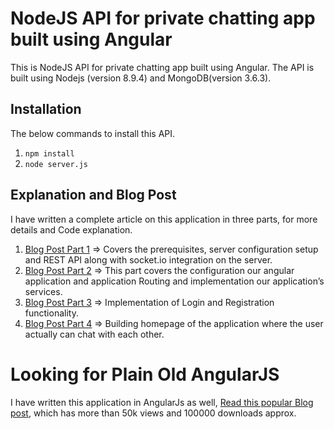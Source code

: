 # NodeJS API for private chatting app built using Angular

This is NodeJS API for private chatting app built using Angular. The API is built using Nodejs (version 8.9.4) and MongoDB(version 3.6.3).


## Installation 
The below commands to install this API.
1. `npm install`
2. `node server.js`


## Explanation and Blog Post
I have written a complete article on this application in three parts, for more details and Code explanation.

1. [Blog Post Part 1](http://www.codershood.info/2017/02/09/real-time-private-chatting-app-using-angular-2-nodejs-mongodb-socket-io-part-1/)  =>  Covers the prerequisites, server configuration setup and REST API along with socket.io integration on the server.
2. [Blog Post Part 2](http://www.codershood.info/2017/02/10/real-time-private-chatting-app-using-angular-2-nodejs-mongodb-socket-io-part-2/)  => This part covers the configuration our angular application and application Routing and implementation our application’s services.
3. [Blog Post Part 3](http://www.codershood.info/2017/02/18/real-time-private-chatting-app-using-angular-2-nodejs-mongodb-socket-io-part-3-2/)  => Implementation of Login and Registration functionality.
3. [Blog Post Part 4](http://www.codershood.info/2017/03/05/real-time-private-chatting-app-using-angular-2-nodejs-mongodb-socket-io-part-4/)  =>  Building homepage of the application where the user actually can chat with each other.

# Looking for Plain Old AngularJS
I have written this application in AngularJs as well, [Read this popular Blog post](http://www.codershood.info/2015/12/10/real-time-chatting-app-using-nodejs-mysql-angularjs-and-socket-io-part-1/), which has more than 50k views and 100000 downloads approx.